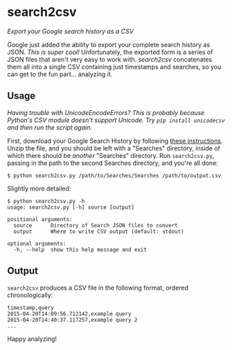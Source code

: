 search2csv
=============

*Export your Google search history as a CSV*

Google just added the ability to export your complete search history as JSON. *This is super cool!* Unfortunately, the exported form is a series of JSON files that aren't very easy to work with. *search2csv* concatenates them all into a single CSV containing just timestamps and searches, so you can get to the fun part... analyzing it.

## Usage

*Having trouble with UnicodeEncodeErrors? This is probably because Python's CSV module doesn't support Unicode. Try `pip install unicodecsv` and then run the script again.*

First, download your Google Search History by following [these instructions](https://support.google.com/websearch/answer/6068625?p=ws_history_download&rd=1). Unzip the file, and you should be left with a "Searches" directory, inside of which there should be *another* "Searches" directory. Run `search2csv.py`, passing in the path to the second Searches directory, and you're all done:

```
$ python search2csv.py /path/to/Searches/Searches /path/to/output.csv
```

Slightly more detailed:

```
$ python search2csv.py -h
usage: search2csv.py [-h] source [output]

positional arguments:
  source      Directory of Search JSON files to convert
  output      Where to write CSV output (default: stdout)

optional arguments:
  -h, --help  show this help message and exit
```

## Output

`search2csv` produces a CSV file in the following format, ordered chronologically:

```csv
timestamp,query
2015-04-20T14:09:56.712142,example query
2015-04-20T14:40:37.117257,example query 2
...
```

Happy analyzing!
